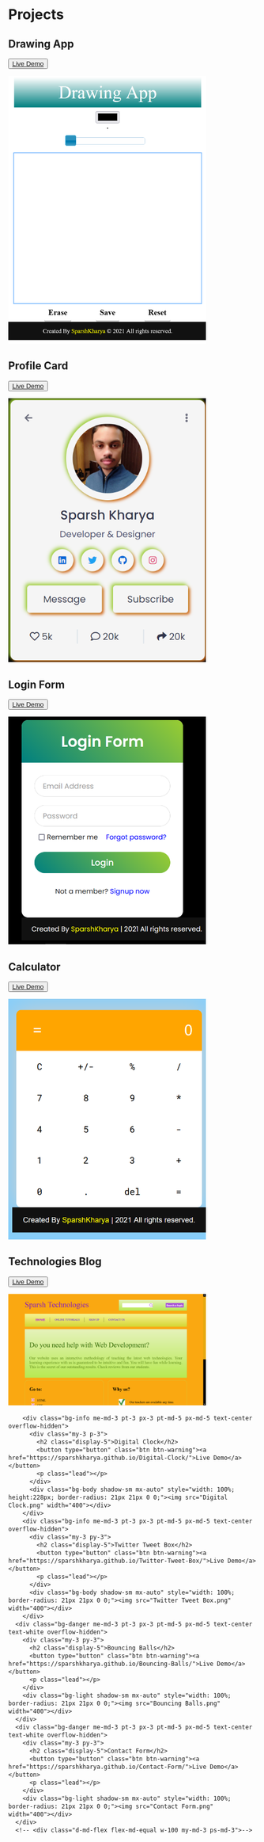 <html>
<head>
    <meta charset="utf-8">
    <title>Project</title>
    <link rel="stylesheet" href="bootstrap.css">
    <link rel="stylesheet" href="Product.css">
    <link rel="icon" href="project.png">
</head>
<body>
    <h1>Projects</h1>
    <div class="d-md-flex flex-md-equal w-100 my-md-3 ps-md-3"> 
      <div class="bg-dark me-md-3 pt-3 px-3 pt-md-5 px-md-5 text-center text-white overflow-hidden">
        <div class="my-3 py-3">
          <h2 class="display-5">Drawing App</h2>
          <button type="button" class="btn btn-info"><a href="https://sparshkharya.github.io/Drawing-App/">Live Demo</a></button>
          <p class="lead"></p>
        </div>
        <div class="bg-light shadow-sm mx-auto" style="width: 100%;  border-radius: 21px 21px 0 0;"><img src="Drawing.png" width="400"></div>
      </div>
    </div>  
    <div class="bg-dark me-md-3 pt-3 px-3 pt-md-5 px-md-5 text-center overflow-hidden">
      <div class="my-3 p-3">
        <h2 class="display-5">Profile Card</h2>
        <button type="button" class="btn btn-info"><a href="https://sparshkharya.github.io/Profilecard/">Live Demo</a></button>
        <p class="lead"></p>
      </div>
      <div class="bg-light shadow-sm mx-auto" style="width: 100%; ; border-radius: 21px 21px 0 0;"><img src="Profile Card.png" width="400"></div>
    </div>
    <div class="bg-danger me-md-3 pt-3 px-3 pt-md-5 px-md-5 text-center overflow-hidden">
    <div class="my-3 py-3">
      <h2 class="display-5">Login Form</h2>
      <button type="button" class="btn btn-warning"><a href="https://sparshkharya.github.io/Login-Form/">Live Demo</a></button>
      <p class="lead"></p>
    </div>
    <div class="bg-light shadow-sm mx-auto" style="width: 100%;  border-radius: 21px 21px 0 0;"><img src="Login Form.png" width="400"></div>
  </div>
  <div class="bg-danger me-md-3 pt-3 px-3 pt-md-5 px-md-5 text-center overflow-hidden">
    <div class="my-3 p-3">
      <h2 class="display-5">Calculator</h2>
      <button type="button" class="btn btn-warning"><a href="https://sparshkharya.github.io/Calculator/">Live Demo</a></button>
      <p class="lead"></p>
    </div>
    <div class="bg-body shadow-sm mx-auto" style="width: 100%; border-radius: 21px 21px 0 0;"><img src="Calculator.png" width="400"></div>
  </div>
      <div class="bg-dark me-md-3 pt-3 px-3 pt-md-5 px-md-5 text-center text-white overflow-hidden">
      <div class="my-3 py-3">
        <h2 class="display-5">Technologies Blog</h2>
        <button type="button" class="btn btn-info"><a href="https://sparshkharya.github.io/Technology-Website/">Live Demo</a></button>
        <p class="lead"></p>
      </div>
      <div class="bg-light shadow-sm mx-auto" style="width: 100%;  border-radius: 21px 21px 0 0;"><img src="Technology.png" width="400"></div>
  </div>  
      
        <div class="bg-info me-md-3 pt-3 px-3 pt-md-5 px-md-5 text-center overflow-hidden">
          <div class="my-3 p-3">
            <h2 class="display-5">Digital Clock</h2>
            <button type="button" class="btn btn-warning"><a href="https://sparshkharya.github.io/Digital-Clock/">Live Demo</a></button>
            <p class="lead"></p>
          </div>
          <div class="bg-body shadow-sm mx-auto" style="width: 100%; height:228px; border-radius: 21px 21px 0 0;"><img src="Digital Clock.png" width="400"></div>
        </div>
        <div class="bg-info me-md-3 pt-3 px-3 pt-md-5 px-md-5 text-center overflow-hidden">
          <div class="my-3 py-3">
            <h2 class="display-5">Twitter Tweet Box</h2>
            <button type="button" class="btn btn-warning"><a href="https://sparshkharya.github.io/Twitter-Tweet-Box/">Live Demo</a></button>
            <p class="lead"></p>
          </div>
          <div class="bg-body shadow-sm mx-auto" style="width: 100%;  border-radius: 21px 21px 0 0;"><img src="Twitter Tweet Box.png" width="400"></div>
        </div>  
      <div class="bg-danger me-md-3 pt-3 px-3 pt-md-5 px-md-5 text-center text-white overflow-hidden">
        <div class="my-3 py-3">
          <h2 class="display-5">Bouncing Balls</h2>
          <button type="button" class="btn btn-warning"><a href="https://sparshkharya.github.io/Bouncing-Balls/">Live Demo</a></button>
          <p class="lead"></p>
        </div>
        <div class="bg-light shadow-sm mx-auto" style="width: 100%;  border-radius: 21px 21px 0 0;"><img src="Bouncing Balls.png" width="400"></div>
      </div>
      <div class="bg-danger me-md-3 pt-3 px-3 pt-md-5 px-md-5 text-center text-white overflow-hidden">
        <div class="my-3 py-3">
          <h2 class="display-5">Contact Form</h2>
          <button type="button" class="btn btn-warning"><a href="https://sparshkharya.github.io/Contact-Form/">Live Demo</a></button>
          <p class="lead"></p>
        </div>
        <div class="bg-light shadow-sm mx-auto" style="width: 100%;  border-radius: 21px 21px 0 0;"><img src="Contact Form.png" width="400"></div>
      </div>
      <!-- <div class="d-md-flex flex-md-equal w-100 my-md-3 ps-md-3">-->      
</body>
</html>
